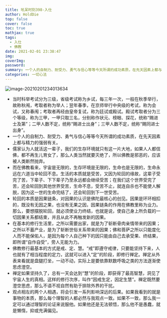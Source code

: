 ```yaml
---
title: 吼呆时刻398-入仕
author: HoldDie
top: false
cover: false
toc: true
mathjax: true
tags:
  - 入仕
  - 佛教
date: 2021-02-01 23:38:47
img:
coverImg:
password:
summary: 一个人的自制力、耐受力、勇气与信心等等今天所谓的成功素质，在先天因素上都与精力的强弱有关。
categories: 一切心法
---
```


![image-20210201234013634](https://cdn.jsdelivr.net/gh/HoldDie/img1/20210201234118.png)

- 当时科举考试分为三级，省级考试称为乡试，每三年一次，一般在秋季举行，故称秋闱，考取者称为举人；翌年春季，在京师举行中央级的考试，称为会试，又称春闱；考取者再经由皇帝复试，称为廷试或殿试。殿试考取者分为三个等级，称为三甲，一甲只取三名，分别称作状元、榜眼、探花，统称“赐进士及第”；二甲人数不定，统称“赐进士出身”；三甲人数不定，统称“赐同进士出身”。
- 一个人的自制力、耐受力、勇气与信心等等今天所谓的成功素质，在先天因素上都与精力的强弱有关。
- 儒家认为人就活这一辈子，我们的生存环境就只有这一片大地，如果人人都信佛，都不再生儿育女了，那么人类当然就要灭绝了，所以佛教是邪恶的，应该被人类断然抛弃。
- 而在佛教看来，宇宙是无限的，生存环境是无限的，生命也是无限的，生命永远在六道当中轮回不息。生活的本质就是受苦，又因为轮回的缘故，这辈子受完了苦，下辈子、下下辈子乃至永远都会继续受苦；在我们这个世界受完了苦，还会轮回到其他世界受苦，生命不息，受苦不止，就连自杀也不能使人解脱，因为这一世的生命完结了，还会轮回到下一世受苦。
- 轮回的本质是因果链条，对因果的认识是佛陀最核心的创见。因果是环环相扣的，既没有无因之果，也没有无果之因，因果链条的作用在佛教里称为业力。那么，要想摆脱轮回，就必须使业力终结，也就是说，使自己身上所负载的一切因果关系都结束，并且从此不再触发新的因果。
- 在基本的修行生活里，之所以需要出家，就是为了斩断骨肉亲情带来的因果；之所以不蓄产业，是为了斩断世俗关系带来的因果；佛和菩萨之所以只能度化人而不能保佑人，是因为每个人自己种下的因只能由自己去承受果、终结果，即所谓“自作自受”，旁人无能为力。
- 佛教修行最基本的方式是戒、定、慧。“戒”即遵守戒律，只要能坚持下来，人也就有了相当程度的定力，这就可以进入“定”的阶段，即修行禅定。禅定从外表来看就是盘腿打坐，一动不动，实际上是要依靠默数呼吸之类的方法逐渐使思虑澄空。
- 禅定如果坚持久了，总有一天会达到“慧”的阶段，即获得了最高智慧，洞见了宇宙人生的真相。这样的修行次序，叫作“因戒生定，因定生慧”。禅定既然要澄空思虑，那么不语不视自然有助于排除外界的干扰。
- 观点相左的两个人相遇，将会引发一系列影响深远的后果。如果我看到的就是事物的本质，那么每个理智的人都必然与我观点一致。如果不一致，那么我一定可以通过理智的论证来说服他。如果他还是无法顿悟，那么他不是愚蠢，就是懒惰，抑或充满偏见。